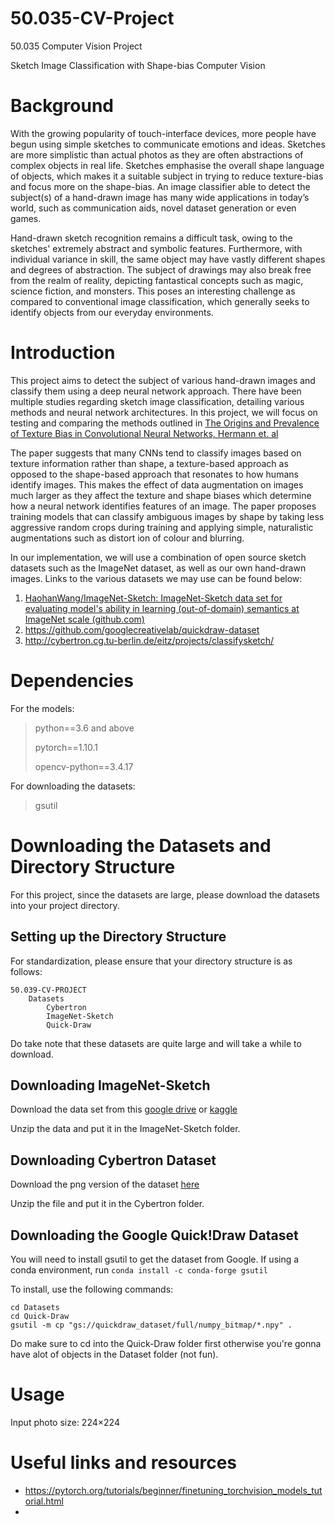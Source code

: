 # 50.035-CV-Project
50.035 Computer Vision Project

Sketch Image Classification with Shape-bias Computer Vision

# Background
With the growing popularity of touch-interface devices, more people have begun using simple sketches to communicate emotions and ideas. Sketches are more simplistic than actual photos as they are often abstractions of complex objects in real life. Sketches emphasise the overall shape language of objects, which makes it a suitable subject in trying to reduce texture-bias and focus more on the shape-bias. An image classifier able to detect the subject(s) of a hand-drawn image has many wide applications in today’s world, such as communication aids, novel dataset generation or even games.

Hand-drawn sketch recognition remains a difficult task, owing to the sketches' extremely abstract and symbolic features. Furthermore, with individual variance in skill, the same object may have vastly different shapes and degrees of abstraction. The subject of drawings may also break free from the realm of reality, depicting fantastical concepts such as magic, science fiction, and monsters. This poses an interesting challenge as compared to conventional image classification, which generally seeks to identify objects from our everyday environments.

# Introduction 
This project aims to detect the subject of various hand-drawn images and classify them using a deep neural network approach. 
There have been multiple studies regarding sketch image classification, detailing various methods and neural network architectures. In this project, we will focus on testing and comparing the methods outlined in [The Origins and
Prevalence of Texture Bias in Convolutional Neural Networks, Hermann et. al](https://proceedings.neurips.cc/paper/2020/hash/db5f9f42a7157abe65bb145000b5871a-Abstract.html)

The paper suggests that many CNNs tend to classify images based on texture information rather than shape, a texture-based approach as opposed to the shape-based approach that resonates to how humans identify images. This makes the effect of data augmentation on images much larger as they affect the texture and shape biases which determine how a neural network identifies features of an image. The paper proposes training models that can classify ambiguous images by shape by taking less aggressive random crops during training and applying simple, naturalistic augmentations such as distort ion of colour and blurring.

In our implementation, we will use a combination of open source sketch datasets such as the ImageNet dataset, as well as our own hand-drawn images. Links to the various datasets we may use can be found below:

1. [HaohanWang/ImageNet-Sketch: ImageNet-Sketch data set for evaluating model's
ability in learning (out-of-domain) semantics at ImageNet scale (github.com)](https://github.com/HaohanWang/ImageNet-Sketch)
2. https://github.com/googlecreativelab/quickdraw-dataset
3. http://cybertron.cg.tu-berlin.de/eitz/projects/classifysketch/

# Dependencies

For the models:
>python==3.6 and above
>
>pytorch==1.10.1
>
>opencv-python==3.4.17

For downloading the datasets:
>gsutil

# Downloading the Datasets and Directory Structure
For this project, since the datasets are large, please download the datasets into your project directory.

## Setting up the Directory Structure
For standardization, please ensure that your directory structure is as follows:

```
50.039-CV-PROJECT
    Datasets
        Cybertron
        ImageNet-Sketch
        Quick-Draw
```

Do take note that these datasets are quite large and will take a while to download.

## Downloading ImageNet-Sketch
Download the data set from this [google drive](https://drive.google.com/file/d/1Mj0i5HBthqH1p_yeXzsg22gZduvgoNeA/view) or [kaggle](https://drive.google.com/file/d/1Mj0i5HBthqH1p_yeXzsg22gZduvgoNeA/view)

Unzip the data and put it in the ImageNet-Sketch folder.

## Downloading Cybertron Dataset
Download the png version of the dataset [here](http://cybertron.cg.tu-berlin.de/eitz/projects/classifysketch/sketches_png.zip)

Unzip the file and put it in the Cybertron folder.

## Downloading the Google Quick!Draw Dataset
You will need to install gsutil to get the dataset from Google.
If using a conda environment, run `conda install -c conda-forge gsutil`

To install, use the following commands:
```
cd Datasets
cd Quick-Draw
gsutil -m cp "gs://quickdraw_dataset/full/numpy_bitmap/*.npy" .

```
Do make sure to cd into the Quick-Draw folder first otherwise you're gonna have alot of objects in the Dataset folder (not fun).

# Usage
Input photo size: 224×224

# Useful links and resources
- https://pytorch.org/tutorials/beginner/finetuning_torchvision_models_tutorial.html
- 
